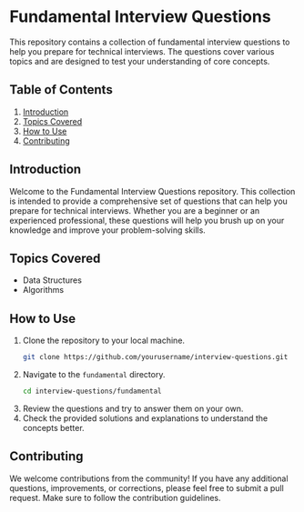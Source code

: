 # Fundamental Interview Questions

This repository contains a collection of fundamental interview questions to help you prepare for technical interviews. The questions cover various topics and are designed to test your understanding of core concepts.

## Table of Contents

1. [Introduction](#introduction)
2. [Topics Covered](#topics-covered)
3. [How to Use](#how-to-use)
4. [Contributing](#contributing)

## Introduction

Welcome to the Fundamental Interview Questions repository. This collection is intended to provide a comprehensive set of questions that can help you prepare for technical interviews. Whether you are a beginner or an experienced professional, these questions will help you brush up on your knowledge and improve your problem-solving skills.

## Topics Covered

- Data Structures
- Algorithms

## How to Use

1. Clone the repository to your local machine.
   ```bash
   git clone https://github.com/yourusername/interview-questions.git
   ```
2. Navigate to the `fundamental` directory.
   ```bash
   cd interview-questions/fundamental
   ```
3. Review the questions and try to answer them on your own.
4. Check the provided solutions and explanations to understand the concepts better.

## Contributing

We welcome contributions from the community! If you have any additional questions, improvements, or corrections, please feel free to submit a pull request. Make sure to follow the contribution guidelines.
